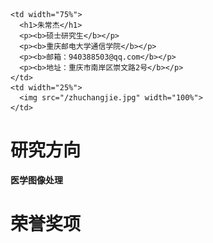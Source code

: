 <table border="0">
  <tr>
  
    <td width="75%">
      <h1>朱常杰</h1>
      <p><b>硕士研究生</b></p>
      <p><b>重庆邮电大学通信学院</b></p>
      <p><b>邮箱：940388503@qq.com</b></p>
      <p><b>地址：重庆市南岸区崇文路2号</b></p>
    </td>
    <td width="25%">
      <img src="/zhuchangjie.jpg" width="100%">     
    </td>

  </tr>
  <tr>
    <h1>研究方向</h1>
    <p><b>医学图像处理</b></p>
    <h1>荣誉奖项</h1>
  </tr>
  
  
     
</table>
